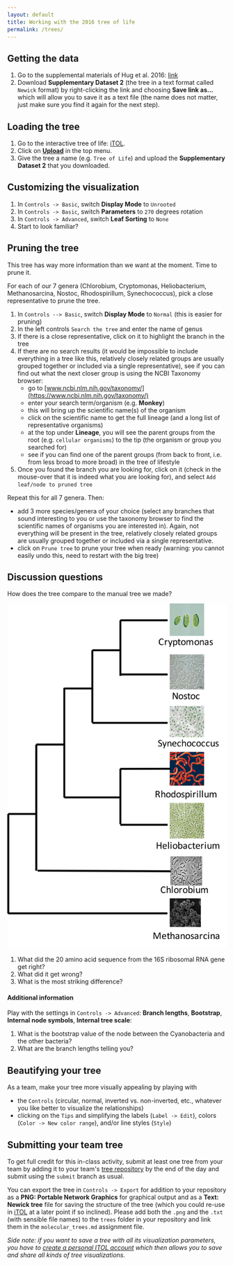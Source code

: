 ```yaml
---
layout: default
title: Working with the 2016 tree of life
permalink: /trees/
---
```


## Getting the data

1. Go to the supplemental materials of Hug et al. 2016: [link](https://www.nature.com/articles/nmicrobiol201648#supplementary-information)
2. Download **Supplementary Dataset 2** (the tree in a text format called `Newick` format) by right-clicking the link and choosing **Save link as...** which will allow you to save it as a text file (the name does not matter, just make sure you find it again for the next step).

## Loading the tree

1. Go to the interactive tree of life: [iTOL](http://itol.embl.de/).
2. Click on [**Upload**](http://itol.embl.de/upload.cgi) in the top menu.
3. Give the tree a name (e.g. `Tree of Life`) and upload the **Supplementary Dataset 2** that you downloaded.

## Customizing the visualization

1. In `Controls -> Basic`, switch **Display Mode** to `Unrooted`
2. In `Controls -> Basic`, switch **Parameters** to `270` degrees rotation
3. In `Controls -> Advanced`, switch **Leaf Sorting** to `None`
4. Start to look familiar?

## Pruning the tree

This tree has way more information than we want at the moment. Time to prune it.

For each of our 7 genera (Chlorobium, Cryptomonas, Heliobacterium, Methanosarcina, Nostoc, Rhodospirillum, Synechococcus), pick a close representative to prune the tree.

1. In `Controls --> Basic`, switch **Display Mode** to `Normal` (this is easier for pruning)
1. In the left controls `Search the tree` and enter the name of genus
2. If there is a close representative, click on it to highlight the branch in the tree
3. If there are no search results (it would be impossible to include everything in a tree like this, relatively closely related groups are usually grouped together or included via a single representative), see if you can find out what the next closer group is using the NCBI Taxonomy browser:
   - go to [www.ncbi.nlm.nih.gov/taxonomy/](https://www.ncbi.nlm.nih.gov/taxonomy/)
   - enter your search term/organism (e.g. **Monkey**)
   - this will bring up the scientific name(s) of the organism
   - click on the scientific name to get the full lineage (and a long list of representative organisms)
   - at the top under **Lineage**, you will see the parent groups from the root (e.g. `cellular organisms`) to the tip (the organism or group you searched for)
   - see if you can find one of the parent groups (from back to front, i.e. from less broad to more broad) in the tree of lifestyle
4. Once you found the branch you are looking for, click on it (check in the mouse-over that it is indeed what you are looking for), and select `Add leaf/node to pruned tree`

Repeat this for all 7 genera. Then:

 - add 3 more species/genera of your choice (select any branches that sound interesting to you or use the taxonomy browser to find the scientific names of organisms you are interested in). Again, not everything will be present in the tree, relatively closely related groups are usually grouped together or included via a single representative.
 - click on `Prune tree` to prune your tree when ready (warning: you cannot easily undo this, need to restart with the big tree)

## Discussion questions

How does the tree compare to the manual tree we made?

![](/assets/manual_tree.png)

1. What did the 20 amino acid sequence from the 16S ribosomal RNA gene get right?
2. What did it get wrong?
3. What is the most striking difference?

#### Additional information

Play with the settings in `Controls -> Advanced`: **Branch lengths**, **Bootstrap**, **Internal node symbols**, **Internal tree scale**:
1. What is the bootstrap value of the node between the Cyanobacteria and the other bacteria?
2. What are the branch lengths telling you?

## Beautifying your tree

As a team, make your tree more visually appealing by playing with

 - the `Controls` (circular, normal, inverted vs. non-inverted, etc., whatever you like better to visualize the relationships)
 - clicking on the `Tips` and simplifying the labels (`Label -> Edit`), colors (`Color -> New color range`), and/or line styles (`Style`)

## Submitting your team tree

To get full credit for this in-class activity, submit at least one tree from your team by adding it to your team's [tree repository](https://classroom.github.com/g/9nWtA6xT) by the end of the day and submit using the `submit` branch as usual.

You can export the tree in `Controls -> Export` for addition to your repository as a **PNG: Portable Network Graphics** for graphical output and as a **Text: Newick tree** file for saving the structure of the tree (which you could re-use in [iTOL](http://itol.embl.de/) at a later point if so inclined). Please add both the `.png` and the `.txt` (with sensible file names) to the `trees` folder in your repository and link them in the `molecular_trees.md` assignment file.

*Side note: if you want to save a tree with all its visualization parameters, you have to [create a personal ITOL account](http://itol.embl.de/itol_account.cgi) which then allows you to save and share all kinds of tree visualizations.*
